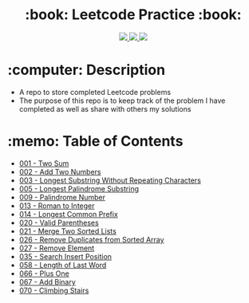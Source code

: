 <div align="center">
   <h1>:book: Leetcode Practice :book:</h1>
   <a href="http://steviecodes.com" target="_blank">
      <img src="https://img.shields.io/badge/-Portfolio_-darkgreen?style=for-the-badge&logo=medium"/>
   </a>
   <a href="https://www.linkedin.com/in/stevie-militello/" target="_blank">
      <img src="https://img.shields.io/badge/-Linkedin-blue?style=for-the-badge&``logo=Linkedin&logoColor=white">
   </a> 
   <a href="mailto:steviemilitello@gmail.com" target="_blank">
      <img src="https://img.shields.io/badge/-Email-c14438?style=for-the-badge&logo=Gmail&``logoColor=white">
   </a>
</div>

<h1>:computer: Description</h1>

- A repo to store completed Leetcode problems
- The purpose of this repo is to keep track of the problem I have completed as well as share with others my solutions

<h1>:memo: Table of Contents</h1>

- [001 - Two Sum](001-two-sum.js)
- [002 - Add Two Numbers](002-add-two-numbers.js)
- [003 - Longest Substring Without Repeating Characters](003-longest-substring-without-repeating-characters.js)
- [005 - Longest Palindrome Substring](005-longest-palindromic-substring.js)
- [009 - Palindrome Number](009-palindrome-number.js)
- [013 - Roman to Integer](013-roman-to-integer.js)
- [014 - Longest Common Prefix](014-longest-common-prefix.js)
- [020 - Valid Parentheses](020-valid-parentheses.js)
- [021 - Merge Two Sorted Lists](021-merge-two-sorted-lists.js)
- [026 - Remove Duplicates from Sorted Array](026-remove-duplicates-from-sorted-array.js)
- [027 - Remove Element](027-remove-element.js)
- [035 - Search Insert Position](035-search-insert-position.js)
- [058 - Length of Last Word](058-length-of-last-word.js)
- [066 - Plus One](066-plus-one.js)
- [067 - Add Binary](067-add-binary.js)
- [070 - Climbing Stairs](070-climbing-stairs.js)





